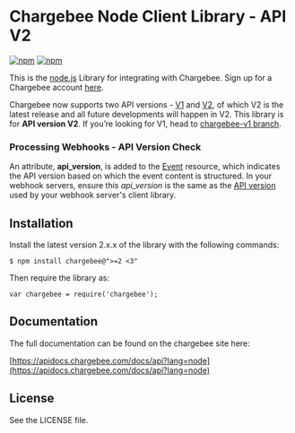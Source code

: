 # Chargebee Node Client Library - API V2

[![npm](https://img.shields.io/npm/v/chargebee.svg?maxAge=2592000)](https://www.npmjs.com/package/chargebee)
[![npm](https://img.shields.io/npm/dt/chargebee.svg?maxAge=2592000)](https://www.npmjs.com/package/chargebee)

This is the [node.js](http://nodejs.org/) Library for integrating with Chargebee. Sign up for a Chargebee account [here](https://www.chargebee.com).

Chargebee now supports two API versions - [V1](https://apidocs.chargebee.com/docs/api/v1) and [V2](https://apidocs.chargebee.com/docs/api), of which V2 is the latest release and all future developments will happen in V2. This library is for <b>API version V2</b>. If you’re looking for V1, head to [chargebee-v1 branch](https://github.com/chargebee/chargebee-node/tree/chargebee-v1).

### Processing Webhooks - API Version Check

An attribute, <b>api_version</b>, is added to the [Event](https://apidocs.chargebee.com/docs/api/events) resource, which indicates the API version based on which the event content is structured. In your webhook servers, ensure this _api_version_ is the same as the [API version](https://apidocs.chargebee.com/docs/api#versions) used by your webhook server's client library.

## Installation

Install the latest version 2.x.x of the library with the following commands:

	$ npm install chargebee@">=2 <3"

Then require the library as:

	var chargebee = require('chargebee');

## Documentation

The full documentation can be found on the chargebee site here:

[https://apidocs.chargebee.com/docs/api?lang=node](https://apidocs.chargebee.com/docs/api?lang=node)


## License

See the LICENSE file.

